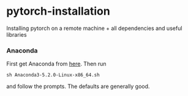 # pytorch-installation
Installing pytorch on a remote machine + all dependencies and useful libraries 

### Anaconda 

First get Anaconda from [here](https://www.anaconda.com/download/#linux). 
Then run 
``` 
sh Anaconda3-5.2.0-Linux-x86_64.sh 
```

and follow the prompts. The defaults are generally good.

